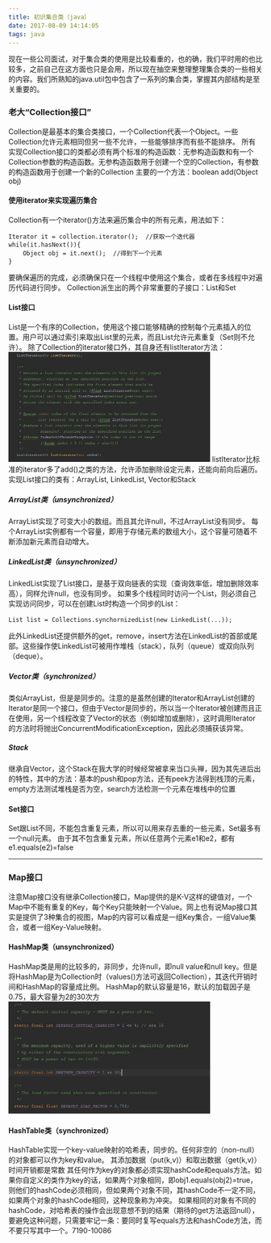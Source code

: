 ```yaml
---
title: 初识集合类（java）
date: 2017-08-09 14:14:05
tags: java
---
```

现在一些公司面试，对于集合类的使用是比较看重的，也的确，我们平时用的也比较多，之前自己在这方面也只是会用，所以现在抽空来整理整理集合类的一些相关的内容。我们所熟知的java.util包中包含了一系列的集合类，掌握其内部结构是至关重要的。<!--more-->

### 老大“Collection接口”
Collection是最基本的集合类接口，一个Collection代表一个Object。一些Collection允许元素相同但另一些不允许，一些能够排序而有些不能排序。
所有实现Collection接口的类都必须有两个标准的构造函数：无参构造函数和有一个Collection参数的构造函数。无参构造函数用于创建一个空的Collection，有参数的构造函数用于创建一个新的Collection
主要的一个方法：boolean add(Object obj)

#### 使用iterator来实现遍历集合
Collection有一个iterator()方法来遍历集合中的所有元素，用法如下：
```
Iterator it = collection.iterator();  //获取一个迭代器
while(it.hasNext()){
	Object obj = it.next();  //得到下一个元素
}
```
要确保遍历的完成，必须确保只在一个线程中使用这个集合，或者在多线程中对遍历代码进行同步。
Collection派生出的两个非常重要的子接口：List和Set

#### List接口
List是一个有序的Collection，使用这个接口能够精确的控制每个元素插入的位置。用户可以通过索引来取出List里的元素，而且List允许元素重复（Set则不允许）。
除了Collection的iterator接口外，其自身还有listIterator方法：
<img src="/images/java/2017080901.jpg" style="width: 400px;"/>
listIterator比标准的iterator多了add()之类的方法，允许添加删除设定元素，还能向前向后遍历。
实现List接口的类有：ArrayList, LinkedList, Vector和Stack

##### ArrayList类（unsynchronized）
ArrayList实现了可变大小的数组。而且其允许null，不过ArrayList没有同步。
每个ArrayList实例都有一个容量，即用于存储元素的数组大小，这个容量可随着不断添加新元素而自动增大。
##### LinkedList类（unsynchronized）
LinkedList实现了List接口，是基于双向链表的实现（查询效率低，增加删除效率高），同样允许null，也没有同步。
如果多个线程同时访问一个List，则必须自己实现访问同步，可以在创建List时构造一个同步的List：
```
List list = Collections.synchornizedList(new LinkedList(...));
```
此外LinkedList还提供额外的get，remove，insert方法在LinkedList的首部或尾部。这些操作使LinkedList可被用作堆栈（stack），队列（queue）或双向队列（deque）。
##### Vector类（synchronized）
类似ArrayList，但是是同步的。注意的是虽然创建的Iterator和ArrayList创建的Iterator是同一个接口，但由于Vector是同步的，所以当一个Iterator被创建而且正在使用，另一个线程改变了Vector的状态（例如增加或删除），这时调用Iterator的方法时将抛出ConcurrentModificationException，因此必须捕获该异常。
##### Stack
继承自Vector，这个Stack在我大学的时候经常被拿来当口头禅，因为其先进后出的特性，其中的方法：基本的push和pop方法，还有peek方法得到栈顶的元素，empty方法测试堆栈是否为空，search方法检测一个元素在堆栈中的位置

#### Set接口
Set跟List不同，不能包含重复元素，所以可以用来存去重的一些元素，Set最多有一个null元素。
由于其不包含重复元素，所以任意两个元素e1和e2，都有e1.equals(e2)=false

---
### Map接口
注意Map接口没有继承Collection接口，Map提供的是K-V这样的键值对，一个Map中不能有重复的Key，每个Key只能映射一个Value。网上也有说Map接口其实是提供了3种集合的视图，Map的内容可以看成是一组Key集合，一组Value集合，或者一组Key-Value映射。

#### HashMap类（unsynchronized）
HashMap类是用的比较多的，非同步，允许null，即null value和null key。但是将HashMap是为Collection时（values()方法可返回Collection），其迭代开销时间和HashMap的容量成比例。
HashMap的默认容量是16，默认的加载因子是0.75，最大容量为2的30次方
<img src="/images/java/2017080902.jpg" style="width: 400px;"/>
#### HashTable类（synchronized）
HashTable实现一个key-value映射的哈希表，同步的。任何非空的（non-null）的对象都可以作为key和value。
其添加数据（put(k,v)）和取出数据（get(k,v)）时间开销都是常数
其任何作为key的对象都必须实现hashCode和equals方法。如果你自定义的类作为key的话，如果两个对象相同，即obj1.equals(obj2)=true，则他们的hashCode必须相同，但如果两个对象不同，其hashCode不一定不同，如果两个对象的hashCode相同，这种现象称为冲突。
如果相同的对象有不同的hashCode，对哈希表的操作会出现意想不到的结果（期待的get方法返回null），要避免这种问题，只需要牢记一条：要同时复写equals方法和hashCode方法，而不要只写其中一个。7190-10086